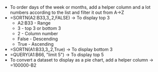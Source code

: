 - To order days of the week or months, add a helper column and a lot numbers according to the list and filter it out from A->Z
- =SORTN(A2:B33,3,,2,FALSE) -> To display top 3
  - A2:B33 - Range
  - 3 - top 3 or bottom 3
  - 2 - Column number
  - False - Descending
  - True - Ascending
- =SORTN(A1:B33,3,,2,True) -> To display bottom 3
- =QUERY(A1:B66, "limit 5") -> To display top 5
- To convert a dataset to display as a pie chart, add a helper column -> =100000-B2 
